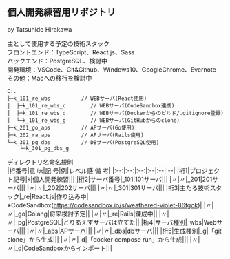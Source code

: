 ## 個人開発練習用リポジトリ
by Tatsuhide Hirakawa

主として使用する予定の技術スタック  
フロントエンド：TypeScript、React.js、Sass  
バックエンド：PostgreSQL、検討中  
開発環境：VSCode、Git&Github、Windows10、GoogleChrome、Evernote  
その他：Macへの移行を検討中
```
C:.
├─k_101_re_wbs          // WEBサーバ(React使用)
│  ├─k_101_re_wbs_c        // WEBサーバ(CodeSandbox連携)
│  ├─k_101_re_wbs_d        // WEBサーバ(Dockerからのビルド/.gitignore登録)
│  └─k_101_re_wbs_g        // WEBサーバ(GitHubからのclone)
├─k_201_go_aps          // APサーバ(Go使用)
├─k_202_ra_aps          // APサーバ(Rails使用)
└─k_301_pg_dbs          // DBサーバ(PostgreSQL使用)
    └─k_301_pg_dbs_g
```
ディレクトリ名命名規則  
|桁番号|意 味|記 号|例|レベル感|備 考|
|:--:|:--:|:--:|:--|:--|:--|
|桁1|プロジェクト記号|k|個人開発練習|||
|桁2|サーバ番号|_101|101サーバ|||
|〃|〃|_201|201サーバ|||
|〃|〃|_202|202サーバ|||
|〃|〃|_301|301サーバ|||
|桁3|主たる技術スタック|_re|React.js|作り込み中|※CodeSandbox(https://codesandbox.io/s/weathered-violet-86tgok)|
|〃|〃|_go|Golang|将来検討予定||
|〃|〃|_re|Rails|錬成中||
|〃|〃|_pg|PostgreSQL|とりあえずサーバは立てた||
|桁4|サーバ種別|_wbs|Webサーバ|||
|〃|〃|_aps|APサーバ|||
|〃|〃|_dbs|dbサーバ|||
|桁5|生成種別|_g|「git clone」から生成|||
|〃|〃|_d|「docker compose run」から生成|||
|〃|〃|_d|CodeSandboxからインポート|||
